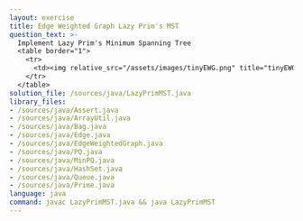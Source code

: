 ```yaml
---
layout: exercise
title: Edge Weighted Graph Lazy Prim's MST
question_text: >-
  Implement Lazy Prim's Minimum Spanning Tree
  <table border="1">
    <tr>
      <td><img relative_src="/assets/images/tinyEWG.png" title="tinyEWG"></td>
    </tr>
  </table>
solution_file: /sources/java/LazyPrimMST.java
library_files:
- /sources/java/Assert.java
- /sources/java/ArrayUtil.java
- /sources/java/Bag.java
- /sources/java/Edge.java
- /sources/java/EdgeWeightedGraph.java
- /sources/java/PQ.java
- /sources/java/MinPQ.java
- /sources/java/HashSet.java
- /sources/java/Queue.java
- /sources/java/Prime.java
language: java
command: javac LazyPrimMST.java && java LazyPrimMST
---
```

